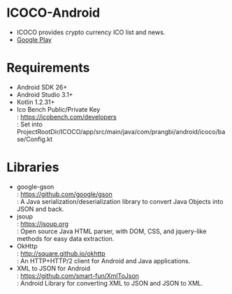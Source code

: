 # ICOCO-Android
* ICOCO provides crypto currency ICO list and news.
* [Google Play](https://play.google.com/store/apps/details?id=com.prangbi.android.icoco)

# Requirements
* Android SDK 26+
* Android Studio 3.1+
* Kotlin 1.2.31+
* Ico Bench Public/Private Key \
  : https://icobench.com/developers \
  : Set into ProjectRootDir/ICOCO/app/src/main/java/com/prangbi/android/icoco/base/Config.kt

# Libraries
* google-gson \
  : https://github.com/google/gson \
  : A Java serialization/deserialization library to convert Java Objects into JSON and back.
* jsoup \
  : https://jsoup.org \
  : Open source Java HTML parser, with DOM, CSS, and jquery-like methods for easy data extraction.
* OkHttp \
  : http://square.github.io/okhttp \
  : An HTTP+HTTP/2 client for Android and Java applications.
* XML to JSON for Android \
  : https://github.com/smart-fun/XmlToJson \
  : Android Library for converting XML to JSON and JSON to XML.
